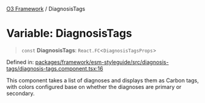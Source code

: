 [O3 Framework](../API.md) / DiagnosisTags

# Variable: DiagnosisTags

> `const` **DiagnosisTags**: `React.FC`\<`DiagnosisTagsProps`\>

Defined in: [packages/framework/esm-styleguide/src/diagnosis-tags/diagnosis-tags.component.tsx:16](https://github.com/UjjawalPrabhat/openmrs-esm-core/blob/main/packages/framework/esm-styleguide/src/diagnosis-tags/diagnosis-tags.component.tsx#L16)

This component takes a list of diagnoses and displays them as
Carbon tags, with colors configured base on whether the diagnoses are primary
or secondary.
